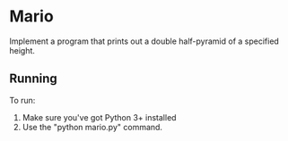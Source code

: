 # Mario

Implement a program that prints out a double half-pyramid of a specified height.

## Running

To run:
1. Make sure you've got Python 3+ installed
2. Use the "python mario.py" command.